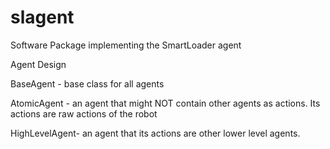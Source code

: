 # slagent
Software Package implementing the SmartLoader agent

Agent Design

BaseAgent - base class for all agents 

AtomicAgent - an agent that might NOT contain other agents as actions. Its actions are raw actions of the robot

HighLevelAgent- an agent that its actions are other lower level agents.